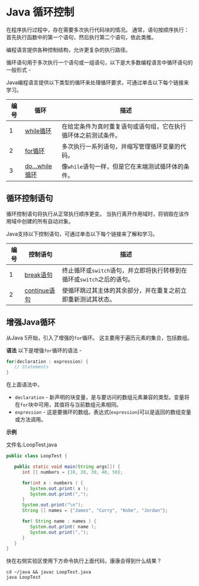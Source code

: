 # Java 循环控制

在程序执行过程中，存在需要多次执行代码块的情况。 通常，语句按顺序执行：首先执行函数中的第一个语句，然后执行第二个语句，依此类推。

编程语言提供各种控制结构，允许更复杂的执行路径。

循环语句用于多次执行一个语句或一组语句，以下是大多数编程语言中循环语句的一般形式 - 


Java编程语言提供以下类型的循环来处理循环要求，可通过单击以下每个链接来学习。

| 编号 | 循环                            | 描述                                                         |
| ---- | ------------------------------- | ------------------------------------------------------------ |
| 1    | [while循环](./while.html)       | 在给定条件为真时重复语句或语句组，它在执行循环体之前测试条件。 |
| 2    | [for循环](./for.html)           | 多次执行一系列语句，并缩写管理循环变量的代码。               |
| 3    | [do…while循环](./do-while.html) | 像`while`语句一样，但是它在末端测试循环体的条件。            |

## 循环控制语句

循环控制语句将执行从正常执行顺序更变。 当执行离开作用域时，将销毁在该作用域中创建的所有自动对象。

Java支持以下控制语句，可通过单击以下每个链接来了解和学习。

| 编号 | 控制语句                                                     | 描述                                                         |
| ---- | ------------------------------------------------------------ | ------------------------------------------------------------ |
| 1    | [break语句](/java/break.html) | 终止循环或`switch`语句，并立即将执行转移到在循环或`switch`之后的语句。 |
| 2    | [continue语句](/java/continue.html) | 使循环跳过其主体的其余部分，并在重复之前立即重新测试其状态。 |

## 增强Java循环

从Java 5开始，引入了增强的`for`循环。 这主要用于遍历元素的集合，包括数组。

**语法**
以下是增强`for`循环的语法 - 

```java
for(declaration : expression) {
   // Statements
}
```

在上面语法中，

- `declaration` - 新声明的块变量，是与要访问的数组元素兼容的类型。变量将在`for`块中可用，其值将与当前数组元素相同。
- `expression` - 这是要循环的数组。表达式(`expression`)可以是返回的数组变量或方法调用。

**示例**

文件名:LoopTest.java

```java
public class LoopTest {

   public static void main(String args[]) {
      int [] numbers = {10, 20, 30, 40, 50};

      for(int x : numbers ) {
         System.out.print( x );
         System.out.print(",");
      }
      System.out.print("\n");
      String [] names = {"James", "Curry", "Kobe", "Jordan"};

      for( String name : names ) {
         System.out.print( name );
         System.out.print(",");
      }
   }
}
```

快在右侧实验区使用下方命令执行上面代码，康康会得到什么结果？

```shell
cd ~/java && javac LoopTest.java
java LoopTest
```

